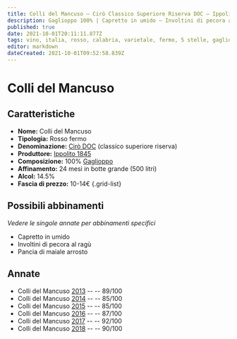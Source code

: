 ```yaml
---
title: Colli del Mancuso – Cirò Classico Superiore Riserva DOC – Ippolito 1845 – Calabria (IT) – 10-14€ – 3★-5★
description: Gaglioppo 100% | Capretto in umido – Involtini di pecora al ragù – Pancia di maiale arrosto
published: true
date: 2021-10-01T20:11:11.877Z
tags: vino, italia, rosso, calabria, varietale, fermo, 5 stelle, gaglioppo, capretto in umido, 10-14€, involtini di pecora al ragù, Pancia di maiale arrosto
editor: markdown
dateCreated: 2021-10-01T09:52:58.839Z
---
```


 # Colli del Mancuso

## Caratteristiche
- **Nome:** Colli del Mancuso
- **Tipologia:** Rosso fermo
- **Denominazione:** [Cirò DOC](/denominazioni/Italia/Calabria/DOC/Ciro) (classico superiore riserva)
- **Produttore:** [Ippolito 1845](/produttori/Italia/Calabria/Ippolito-1845)
- **Composizione:** 100% [Gaglioppo](/vitigni/Italia/bacca-nera/gaglioppo)
- **Affinamento:** 24 mesi in botte grande (500 litri)
- **Alcol:** 14.5%
- **Fascia di prezzo:** 10-14€
{.grid-list}



## Possibili abbinamenti
*Vedere le singole annate per abbinamenti specifici*

- Capretto in umido
- Involtini di pecora al ragù
- Pancia di maiale arrosto

## Annate
- Colli del Mancuso [2013](vini/Italia/Calabria/Ippolito-1845/Colli-del-Mancuso/2013) -- <span class="star-4"></span> -- 89/100
- Colli del Mancuso [2014](vini/Italia/Calabria/Ippolito-1845/Colli-del-Mancuso/2014) -- <span class="star-3"></span> -- 85/100
- Colli del Mancuso [2015](vini/Italia/Calabria/Ippolito-1845/Colli-del-Mancuso/2015) -- <span class="star-3"></span> -- 85/100
- Colli del Mancuso [2016](vini/Italia/Calabria/Ippolito-1845/Colli-del-Mancuso/2016) -- <span class="star-3"></span> -- 87/100
- Colli del Mancuso [2017](vini/Italia/Calabria/Ippolito-1845/Colli-del-Mancuso/2017) -- <span class="star-5"></span> -- 92/100
- Colli del Mancuso [2018](vini/Italia/Calabria/Ippolito-1845/Colli-del-Mancuso/2018) -- <span class="star-5"></span> -- 90/100

